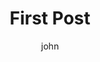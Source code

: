 ---
layout: post
title:  "First Post"
author: john
categories: [ About-Me ]
tags: [about-mew]
image: assets/images/11.jpg
description: "The very first post of my blog, I will explain what kind of topic my blog will deal with."
featured: true
hidden: false
rating: 4.5
---